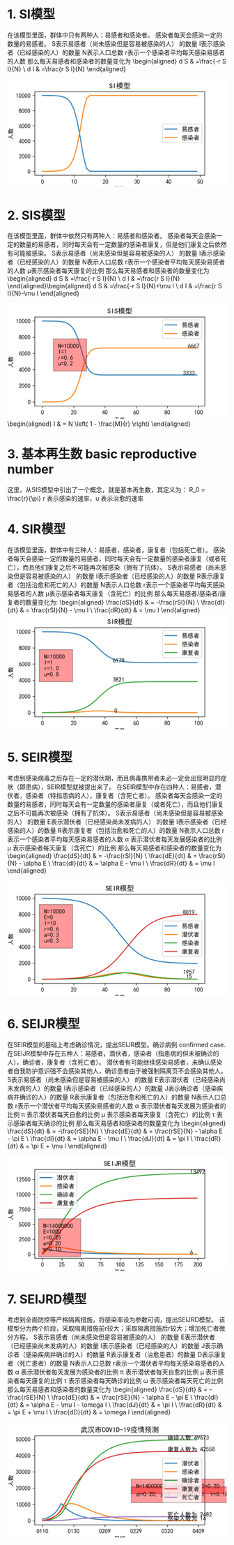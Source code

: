 # 1. SI模型
在该模型里面，群体中只有两种人：易感者和感染者。
感染者每天会感染一定的数量的易感者。
S表示易感者（尚未感染但是容易被感染的人） 的数量
I表示感染者（已经感染的人）的数量
N表示人口总数
r表示一个感染者平均每天感染易感者的人数
那么每天易感者和感染者的数量变化为
\begin{aligned}
d S & =\frac{-r S I}{N} \\
d I & =\frac{r S I}{N}
\end{aligned}

![可视化展示](/自主学习/传染病/可视化/si.png)

# 2. SIS模型
在该模型里面，群体中依然只有两种人：易感者和感染者。
感染者每天会感染一定的数量的易感者，同时每天会有一定数量的感染者康复，但是他们康复之后依然有可能被感染。
S表示易感者（尚未感染但是容易被感染的人） 的数量
I表示感染者（已经感染的人）的数量
N表示人口总数
r表示一个感染者平均每天感染易感者的人数
μ表示感染者每天康复的比例
那么每天易感者和感染者的数量变化为
\begin{aligned}
d S & =\frac{-r S I}{N} \\
d I & =\frac{r S I}{N}
\end{aligned}\begin{aligned}
d S & =\frac{-r S I}{N}+\mu I \\
d I & =\frac{r S I}{N}-\mu I
\end{aligned}

![可视化展示](/自主学习/传染病/可视化/sis.png)
\begin{aligned}
I & = N \left( 1 - \frac{M}{r} \right)
\end{aligned}

# 3. 基本再生数 basic reproductive number
这里，从SIS模型中引出了一个概念，就是基本再生数，其定义为：
R_0 = \frac{r}{\pi}
r 表示感染的速率，u 表示治愈的速率

# 4. SIR模型
在该模型里面，群体中有三种人：易感者，感染者，康复者（包括死亡者）。
感染者每天会感染一定的数量的易感者，同时每天会有一定数量的感染者康复（或者死亡），而且他们康复之后不可能再次被感染（拥有了抗体）。
S表示易感者（尚未感染但是容易被感染的人） 的数量
I表示感染者（已经感染的人）的数量
R表示康复者（包括治愈和死亡的人）的数量
N表示人口总数
r表示一个感染者平均每天感染易感者的人数
μ表示感染者每天康复（含死亡）的比例
那么每天易感者/感染者/康复者的数量变化为:
\begin{aligned}
\frac{dS}{dt} & = -\frac{rSI}{N} \\
\frac{dI}{dt} & = \frac{rSI}{N} - \mu I \\
\frac{dR}{dt} & = \mu I
\end{aligned}
![可视化展示](/自主学习/传染病/可视化/sir.png)

# 5. SEIR模型
考虑到感染病毒之后存在一定的潜伏期，而且病毒携带者未必一定会出现明显的症状（即患病），SEIR模型就被提出来了。
在SEIR模型中存在四种人：易感者，潜伏者，感染者（特指患病的人），康复者（含死亡者）。
感染者每天会感染一定的数量的易感者，同时每天会有一定数量的感染者康复（或者死亡），而且他们康复之后不可能再次被感染（拥有了抗体）。
S表示易感者（尚未感染但是容易被感染的人） 的数量
E表示潜伏者（已经感染尚未发病的人） 的数量
I表示感染者（已经感染的人）的数量
R表示康复者（包括治愈和死亡的人）的数量
N表示人口总数
r表示一个感染者平均每天感染易感者的人数
α 表示潜伏者每天发展感染者的比例
μ 表示感染者每天康复（含死亡）的比例
那么每天易感者和感染者的数量变化为
\begin{aligned}
\frac{dS}{dt} & = -\frac{rSI}{N} \\
\frac{dE}{dt} & = \frac{rSI}{N} - \alpha E \\
\frac{dI}{dt} & = \alpha E - \mu I \\
\frac{dR}{dt} & = \mu I
\end{aligned}

![可视化展示](/自主学习/传染病/可视化/seir.png)

# 6. SEIJR模型
在SEIR模型的基础上考虑确诊情况，提出SEIJR模型。确诊病例 confirmed case.
在SEIJR模型中存在五种人：易感者，潜伏者，感染者（指患病的但未被确诊的人），确诊者，康复者（含死亡者）。
潜伏者有可能继续感染易感者，未确认感染者自我防护意识强不会感染其他人，确诊患者由于被强制隔离页不会感染其他人。
S表示易感者（尚未感染但是容易被感染的人） 的数量
E表示潜伏者（已经感染尚未发病的人）的数量
I表示感染者（已经感染的人）的数量
J表示确诊者（感染疾病并确诊的人）的数量
R表示康复者（包括治愈和死亡的人）的数量
N表示人口总数
r表示一个潜伏者平均每天感染易感者的人数
α 表示潜伏者每天发展为感染者的比例
π 表示潜伏者每天自愈的比例
μ 表示感染者每天康复（含死亡）的比例
τ 表示感染者每天确诊的比例
那么每天易感者和感染者的数量变化为
\begin{aligned}
\frac{dS}{dt} & = -\frac{rSE}{N} \\
\frac{dE}{dt} & = \frac{rSE}{N} - \alpha E - \pi E \\
\frac{dI}{dt} & = \alpha E - \mu I \\
\frac{dJ}{dt} & = \pi I \\
\frac{dR}{dt} & = \pi E + \mu I
\end{aligned}

![可视化展示](/自主学习/传染病/可视化/seijr.png)

# 7. SEIJRD模型
考虑到全面防控等严格隔离措施，将感染率设为参数可调，提出SEIJRD模型。
该模型分为两个阶段，采取隔离措施前r较大；采取隔离措施后r较大；增加死亡者微分方程。
S表示易感者（尚未感染但是容易被感染的人） 的数量
E表示潜伏者（已经感染尚未发病的人）的数量
I表示感染者（已经感染的人）的数量
J表示确诊者（感染疾病并确诊的人）的数量
R表示康复者（治愈患者）的数量
D表示康复者（死亡患者）的数量
N表示人口总数
r表示一个潜伏者平均每天感染易感者的人数
α 表示潜伏者每天发展为感染者的比例
π 表示潜伏者每天自愈的比例
μ 表示感染者每天康复的比例
τ 表示感染者每天确诊的比例
ω 表示感染者每天死亡的比例
那么每天易感者和感染者的数量变化为
\begin{aligned}
\frac{dS}{dt} & = -\frac{rSE}{N} \\
\frac{dE}{dt} & = \frac{rSE}{N} - \alpha E - \pi E \\
\frac{dI}{dt} & = \alpha E - \mu I - \omega I \\
\frac{dJ}{dt} & = \pi I \\
\frac{dR}{dt} & = \pi E + \mu I \\
\frac{dD}{dt} & = \omega I
\end{aligned}

![可视化展示](/自主学习/传染病/可视化/武汉疫情.png)